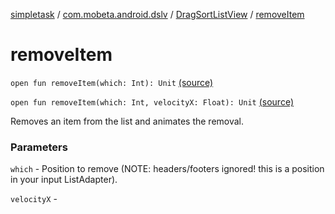 [simpletask](../../index.md) / [com.mobeta.android.dslv](../index.md) / [DragSortListView](index.md) / [removeItem](.)

# removeItem

`open fun removeItem(which: Int): Unit` [(source)](https://github.com/mpcjanssen/simpletask-android/blob/master/src/main/java/com/mobeta/android/dslv/DragSortListView.java#L1390)

`open fun removeItem(which: Int, velocityX: Float): Unit` [(source)](https://github.com/mpcjanssen/simpletask-android/blob/master/src/main/java/com/mobeta/android/dslv/DragSortListView.java#L1403)

Removes an item from the list and animates the removal.

### Parameters

`which` - Position to remove (NOTE: headers/footers ignored! this is a position in your input ListAdapter).

`velocityX` - 